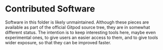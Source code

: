 # Contributed Software

Software in this folder is likely unmaintained. Although these pieces are available as part of the official Gitpod source tree, they are in somewhat different status. The intention is to keep interesting tools here, maybe even experimental ones, to give users an easier access to them, and to give tools wider exposure, so that they can be improved faster.
